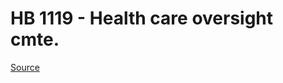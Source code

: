 # HB 1119 - Health care oversight cmte.

[Source](http://lawfilesext.leg.wa.gov/biennium/2023-24/Pdf/Bills/House%20Bills/1119.pdf)
